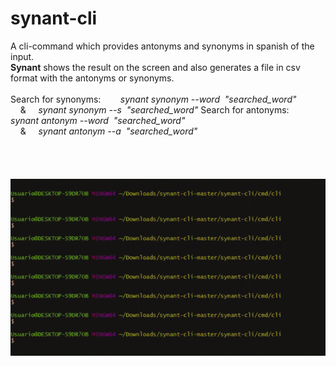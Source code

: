 # synant-cli
A cli-command which provides antonyms and synonyms in spanish of the input. </br>
<b>Synant</b> shows the result on the screen and also generates a file in csv format with the antonyms or synonyms.</br></br>
Search for synonyms: &nbsp;&nbsp;&nbsp;&nbsp;&nbsp;&nbsp; <i>synant synonym --word&nbsp; "searched_word"</br></i>&nbsp;&nbsp;&nbsp;&nbsp;&&nbsp;&nbsp;&nbsp;&nbsp;<i> synant synonym --s&nbsp; "searched_word"</i>
Search for antonyms: &nbsp;&nbsp;&nbsp;&nbsp;&nbsp;&nbsp; <i>synant antonym --word&nbsp; "searched_word"</br></i>&nbsp;&nbsp;&nbsp;&nbsp;&&nbsp;&nbsp;&nbsp;&nbsp;<i> synant antonym --a&nbsp; "searched_word"</i>
</br>
</br>
</br>
</br>
&nbsp;&nbsp;&nbsp;&nbsp;&nbsp;&nbsp;&nbsp;&nbsp;&nbsp;&nbsp;![](synant.gif)
